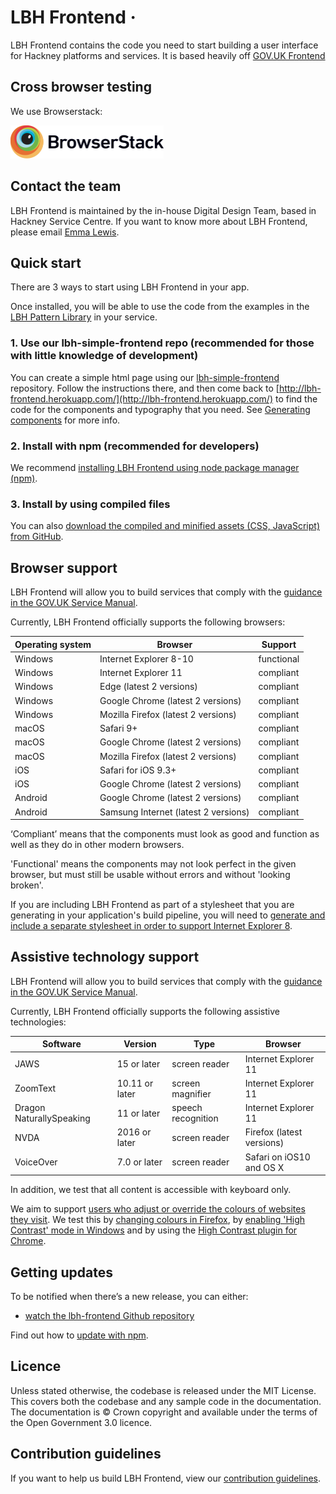 # LBH Frontend ·

LBH Frontend contains the code you need to start building a user interface
for Hackney platforms and services. It is based heavily off [GOV.UK Frontend](https://github.com/alphagov/govuk-frontend)

<!-- See live examples of LBH Frontend components, and guidance on when to use
them in your service, in the [LBH Design
System](https://design-system.service.gov.uk/). -->

## Cross browser testing

We use Browserstack:

<a href="https://www.browserstack.com/"><img src="/browserstack-logo.svg" width="245" height="53"/></a>

## Contact the team

LBH Frontend is maintained by the in-house Digital Design Team, based in Hackney Service Centre. If you want to know more about LBH Frontend, please email [Emma Lewis](mailto:emma.lewis@hackney.gov.uk).

## Quick start

There are 3 ways to start using LBH Frontend in your app.

Once installed, you will be able to use the code from the examples in the
[LBH Pattern Library](https://lbh-frontend.herokuapp.com/)
in your service.

### 1. Use our lbh-simple-frontend repo (recommended for those with little knowledge of development)

You can create a simple html page using our [lbh-simple-frontend](https://github.com/LBHackney-IT/lbh-simple-frontend) repository. Follow the instructions there, and then come back to [http://lbh-frontend.herokuapp.com/](http://lbh-frontend.herokuapp.com/) to find the code for the components and typography that you need. See [Generating components](/docs/installation/generating-components.md) for more info.

### 2. Install with npm (recommended for developers)

We recommend [installing LBH Frontend using node package manager
(npm)](/docs/installation/installing-with-npm.md).

### 3. Install by using compiled files

You can also [download the compiled and minified assets (CSS, JavaScript) from
GitHub](/docs/installation/installing-from-dist.md).

## Browser support

LBH Frontend will allow you to build services that comply with the [guidance
in the GOV.UK Service Manual][service-manual-browsers].

Currently, LBH Frontend officially supports the following browsers:

| Operating system | Browser                              | Support    |
| ---------------- | ------------------------------------ | ---------- |
| Windows          | Internet Explorer 8-10               | functional |
| Windows          | Internet Explorer 11                 | compliant  |
| Windows          | Edge (latest 2 versions)             | compliant  |
| Windows          | Google Chrome (latest 2 versions)    | compliant  |
| Windows          | Mozilla Firefox (latest 2 versions)  | compliant  |
| macOS            | Safari 9+                            | compliant  |
| macOS            | Google Chrome (latest 2 versions)    | compliant  |
| macOS            | Mozilla Firefox (latest 2 versions)  | compliant  |
| iOS              | Safari for iOS 9.3+                  | compliant  |
| iOS              | Google Chrome (latest 2 versions)    | compliant  |
| Android          | Google Chrome (latest 2 versions)    | compliant  |
| Android          | Samsung Internet (latest 2 versions) | compliant  |

‘Compliant’ means that the components must look as good and function as well as
they do in other modern browsers.

'Functional' means the components may not look perfect in the given browser, but
must still be usable without errors and without 'looking broken'.

If you are including LBH Frontend as part of a stylesheet that you are
generating in your application's build pipeline, you will need to [generate and
include a separate stylesheet in order to support Internet Explorer
8](docs/installation/supporting-internet-explorer-8.md).

[service-manual-browsers]: https://www.gov.uk/service-manual/technology/designing-for-different-browsers-and-devices#browsers-to-test-in

## Assistive technology support

LBH Frontend will allow you to build services that comply with the [guidance
in the GOV.UK Service Manual][service-manual-assistive-technologies].

Currently, LBH Frontend officially supports the following assistive technologies:

| Software                 | Version        | Type               | Browser                   |
| ------------------------ | -------------- | ------------------ | ------------------------- |
| JAWS                     | 15 or later    | screen reader      | Internet Explorer 11      |
| ZoomText                 | 10.11 or later | screen magnifier   | Internet Explorer 11      |
| Dragon NaturallySpeaking | 11 or later    | speech recognition | Internet Explorer 11      |
| NVDA                     | 2016 or later  | screen reader      | Firefox (latest versions) |
| VoiceOver                | 7.0 or later   | screen reader      | Safari on iOS10 and OS X  |

In addition, we test that all content is accessible with keyboard only.

We aim to support [users who adjust or override the colours of websites they visit][how-users-change-colours-on-websites]. We test this by [changing colours in Firefox][changing-colours-in-firefox], by [enabling 'High Contrast' mode in Windows][enabling-high-contrast-mode-in-windows] and by using the [High Contrast plugin for Chrome][high-contrast-plugin-for-chrome].

[service-manual-assistive-technologies]: https://www.gov.uk/service-manual/technology/testing-with-assistive-technologies#what-to-test
[changing-colours-in-firefox]: https://support.mozilla.org/en-US/kb/change-fonts-and-colors-websites-use
[enabling-high-contrast-mode-in-windows]: https://support.microsoft.com/en-gb/help/13862/windows-use-high-contrast-mode
[high-contrast-plugin-for-chrome]: https://chrome.google.com/webstore/detail/high-contrast/djcfdncoelnlbldjfhinnjlhdjlikmph?hl=en-US
[how-users-change-colours-on-websites]: https://accessibility.blog.gov.uk/2017/03/27/how-users-change-colours-on-websites/

## Getting updates

To be notified when there’s a new release, you can either:

- [watch the lbh-frontend Github repository](https://help.github.com/en/articles/watching-and-unwatching-repositories)

Find out how to [update with npm](https://github.com/LBHackney-IT/LBH-frontend/blob/master/docs/installation/updating-with-npm.md).

## Licence

Unless stated otherwise, the codebase is released under the MIT License. This
covers both the codebase and any sample code in the documentation. The
documentation is &copy; Crown copyright and available under the terms of the
Open Government 3.0 licence.

## Contribution guidelines

If you want to help us build LBH Frontend, view our [contribution
guidelines](https://github.com/LBHackney-IT/LBH-frontend/blob/master/docs/contributing/publishing.md).
